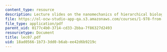 ```yaml
---
content_type: resource
description: Lecture slides on the nanomechanics of hierarchical biological materials.
file: https://ol-ocw-studio-app-qa.s3.amazonaws.com/courses/1-978-from-nano-to-macro-introduction-to-atomistic-modeling-techniques-january-iap-2007/18ad05661b733dd0b6abee42d6b9219c_lec07.pdf
file_type: application/pdf
parent_uid: 0177c4b0-3714-cd33-2bba-7f86327d2493
resourcetype: Document
title: lec07.pdf
uid: 18ad0566-1b73-3dd0-b6ab-ee42d6b9219c
---
```

